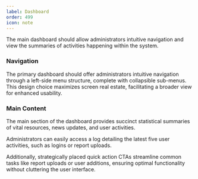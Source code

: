 ```yaml
---
label: Dashboard
order: 499
icon: note
---
```


The main dashboard should allow administrators intuitive navigation and view the summaries of activities happening within the system.

### Navigation

The primary dashboard should offer administrators intuitive navigation through a left-side menu structure, complete with collapsible sub-menus. This design choice maximizes screen real estate, facilitating a broader view for enhanced usability.

### Main Content

The main section of the dashboard provides succinct statistical summaries of vital resources, news updates, and user activities. 

Administrators can easily access a log detailing the latest five user activities, such as logins or report uploads. 

Additionally, strategically placed quick action CTAs streamline common tasks like report uploads or user additions, ensuring optimal functionality without cluttering the user interface.